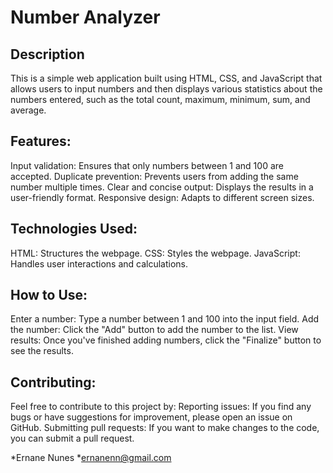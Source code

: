 # Number Analyzer

## Description
This is a simple web application built using HTML, CSS, and JavaScript that allows users to input numbers and then displays various statistics about the numbers entered, such as the total count, maximum, minimum, sum, and average.

## Features:
Input validation: Ensures that only numbers between 1 and 100 are accepted.
Duplicate prevention: Prevents users from adding the same number multiple times.
Clear and concise output: Displays the results in a user-friendly format.
Responsive design: Adapts to different screen sizes.

## Technologies Used:
HTML: Structures the webpage.
CSS: Styles the webpage.
JavaScript: Handles user interactions and calculations.

## How to Use:
Enter a number: Type a number between 1 and 100 into the input field.
Add the number: Click the "Add" button to add the number to the list.
View results: Once you've finished adding numbers, click the "Finalize" button to see the results.

## Contributing:
Feel free to contribute to this project by:
Reporting issues: If you find any bugs or have suggestions for improvement, please open an issue on GitHub.
Submitting pull requests: If you want to make changes to the code, you can submit a pull request.

*Ernane Nunes
*ernanenn@gmail.com
